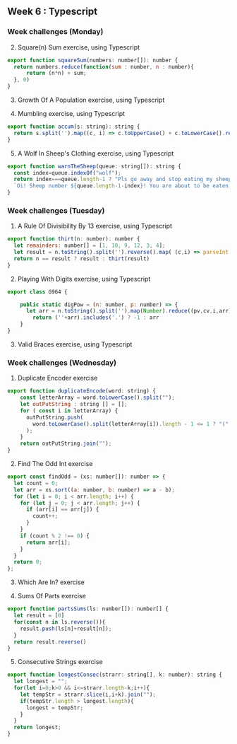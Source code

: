 ## Week 6 : Typescript

### Week challenges (Monday) 

2. Square(n) Sum exercise, using Typescript

```js
export function squareSum(numbers: number[]): number {
  return numbers.reduce(function(sum : number, n : number){
      return (n*n) + sum;
  }, 0)
}
```

3. Growth Of A Population exercise, using Typescript

4. Mumbling exercise, using Typescript

```js
export function accum(s: string): string {
  return s.split('').map((c, i) => c.toUpperCase() + c.toLowerCase().repeat(i)).join('-');
}
```

5. A Wolf In Sheep's Clothing exercise, using Typescript

```js
export function warnTheSheep(queue: string[]): string {
  const index=queue.indexOf("wolf");
  return index===queue.length-1 ? "Pls go away and stop eating my sheep":
  `Oi! Sheep number ${queue.length-1-index}! You are about to be eaten by a wolf!`;
}
```

### Week challenges (Tuesday) 

1. A Rule Of Divisibility By 13 exercise, using Typescript

```js
export function thirt(n: number): number {
  let remainders: number[] = [1, 10, 9, 12, 3, 4];
  let result = n.toString().split('').reverse().map( (c,i) => parseInt(c)* remainders[i%6]).reduce((p,c) => p += c);
  return n == result ? result : thirt(result)
}
```

2. Playing With Digits exercise, using Typescript

```js
export class G964 {

    public static digPow = (n: number, p: number) => {
      let arr = n.toString().split('').map(Number).reduce((pv,cv,i,arr) => pv+(Math.pow(arr[i],p+i)),0)/n
        return (''+arr).includes('.') ? -1 : arr  
    }
}
```

3. Valid Braces exercise, using Typescript

### Week challenges (Wednesday)

1. Duplicate Encoder exercise

```js
export function duplicateEncode(word: string) {
    const letterArray = word.toLowerCase().split(""); 
    let outPutString : string [] = [];
    for ( const i in letterArray) {
      outPutString.push(
        word.toLowerCase().split(letterArray[i]).length - 1 <= 1 ? "(" : ")"
      );
    }
    return outPutString.join("");
}
```

2. Find The Odd Int exercise

```js
export const findOdd = (xs: number[]): number => {
  let count = 0;
  let arr = xs.sort((a: number, b: number) => a - b);
  for (let i = 0; i < arr.length; i++) {
    for (let j = 0; j < arr.length; j++) {
      if (arr[i] == arr[j]) {
        count++;
      }
    }
    if (count % 2 !== 0) {
      return arr[i];
    } 
  }
  return 0;
};
```

3. Which Are In? exercise



4. Sums Of Parts exercise

```js
export function partsSums(ls: number[]): number[] {
  let result = [0]
  for(const n in ls.reverse()){
    result.push(ls[n]+result[n]);
  }
  return result.reverse()
}
```

5. Consecutive Strings exercise

```js
export function longestConsec(strarr: string[], k: number): string {
  let longest = "";
  for(let i=0;k>0 && i<=strarr.length-k;i++){
    let tempStr = strarr.slice(i,i+k).join("");
    if(tempStr.length > longest.length){
      longest = tempStr;
    }
  }
  return longest;
}
```









